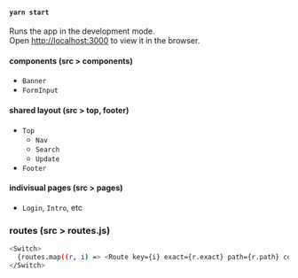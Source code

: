 
#### `yarn start`

Runs the app in the development mode.\
Open [http://localhost:3000](http://localhost:3000) to view it in the browser.

#### components (src > components)

- `Banner`
- `FormInput`

#### shared layout (src > top, footer)

- `Top` 
    - `Nav`
    - `Search`
    - `Update`
- `Footer`

#### indivisual pages (src > pages)

- `Login`, `Intro`, etc


### routes (src > routes.js)

```sh
<Switch>
  {routes.map((r, i) => <Route key={i} exact={r.exact} path={r.path} component={r.component}></Route>)}
</Switch>
```